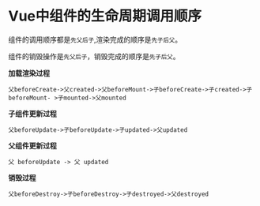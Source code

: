 # Vue中组件的生命周期调用顺序

组件的调用顺序都是`先父后子`,渲染完成的顺序是`先子后父`。

组件的销毁操作是`先父后子`，销毁完成的顺序是`先子后父`。

**加载渲染过程**

```text
父beforeCreate->父created->父beforeMount->子beforeCreate->子created->子beforeMount- >子mounted->父mounted
```

**子组件更新过程**

```text
父beforeUpdate->子beforeUpdate->子updated->父updated
```

**父组件更新过程**

```text
父 beforeUpdate -> 父 updated
```

**销毁过程**

```text
父beforeDestroy->子beforeDestroy->子destroyed->父destroyed
```


